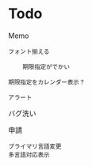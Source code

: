# Todo

Memo

    フォント揃える
    
        期限指定がでかい
        
    期限指定をカレンダー表示？
    
    アラート
    
バグ洗い

申請

    プライマリ言語変更
    多言語対応表示
